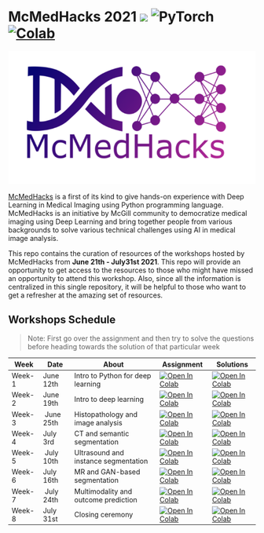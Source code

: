 # McMedHacks 2021 ![](https://img.shields.io/badge/python-3+-blue.svg) <img alt="PyTorch" src="https://img.shields.io/badge/PyTorch-%23EE4C2C.svg?style=for-the-badge&logo=PyTorch&logoColor=white" /> [![Colab](https://colab.research.google.com/assets/colab-badge.svg)]()

![](assets/images/McMedHack_logo.png)

[McMedHacks](https://mcmedhacks.com/) is a first of its kind to give hands-on experience with Deep Learning in Medical Imaging using Python programming language. McMedHacks is an initiative by McGill community to democratize medical imaging using Deep Learning and bring together people from various backgrounds to solve various technical challenges using AI in medical image analysis. 

This repo contains the curation of resources of the workshops hosted by McMedHacks from **June 21th - July31st 2021**. This repo will provide an opportunity to get access to the resources to those who might have missed an opportunity to attend this workshop. Also, since all the information is centralized in this single repository, it will be helpful to those who want to get a refresher at the amazing set of resources.

## Workshops Schedule
> Note: First go over the assignment and then try to solve the questions before heading towards the solution of that particular week

|Week  |Date       |About                               |Assignment                                                                                                                                                                 |Solutions                                                                                                                                                                  |
|------|-----------|------------------------------------|---------------------------------------------------------------------------------------------------------------------------------------------------------------------------|---------------------------------------------------------------------------------------------------------------------------------------------------------------------------|
|Week-1|June 12th  |Intro to Python for deep learning   |[![Open In Colab](https://colab.research.google.com/assets/colab-badge.svg)](https://colab.research.google.com/drive/1FB2fJ4dUPzjM3JM4W4UbWHEcG_EgEQpv?usp=sharing) |[![Open In Colab](https://colab.research.google.com/assets/colab-badge.svg)](https://colab.research.google.com/drive/10LPpBQpamlGdqwFW17-ORyI8p-3DgKis?usp=sharing) |
|Week-2|June 19th  |Intro to deep learning              |[![Open In Colab](https://colab.research.google.com/assets/colab-badge.svg)](https://www.google.com/url?q=https://colab.research.google.com/drive/1hUL-0xW4CEGRuiNkz7AWoNyGgdqNxZmC?usp%3Dsharing&source=gmail&ust=1624522575196000&usg=AFQjCNFdaNaElg7itiDgtYmVQxNqXboBsQ) |[![Open In Colab](https://colab.research.google.com/assets/colab-badge.svg)](https://colab.research.google.com/drive/10LPpBQpamlGdqwFW17-ORyI8p-3DgKis?usp=sharing) |
|Week-3| June 25th |Histopathology and image analysis   |[![Open In Colab](https://colab.research.google.com/assets/colab-badge.svg)](https://github.com/vasudev-sharma/Expand_AI-Assignment/blob/master/Expand_ai_problem_1.ipynb) |[![Open In Colab](https://colab.research.google.com/assets/colab-badge.svg)](https://github.com/vasudev-sharma/Expand_AI-Assignment/blob/master/Expand_ai_problem_1.ipynb) |
|Week-4|July 3rd   |CT and semantic segmentation        |[![Open In Colab](https://colab.research.google.com/assets/colab-badge.svg)](https://github.com/vasudev-sharma/Expand_AI-Assignment/blob/master/Expand_ai_problem_1.ipynb) |[![Open In Colab](https://colab.research.google.com/assets/colab-badge.svg)](https://github.com/vasudev-sharma/Expand_AI-Assignment/blob/master/Expand_ai_problem_1.ipynb) |
|Week-5| July 10th |Ultrasound and instance segmentation|[![Open In Colab](https://colab.research.google.com/assets/colab-badge.svg)](https://github.com/vasudev-sharma/Expand_AI-Assignment/blob/master/Expand_ai_problem_1.ipynb) |[![Open In Colab](https://colab.research.google.com/assets/colab-badge.svg)](https://github.com/vasudev-sharma/Expand_AI-Assignment/blob/master/Expand_ai_problem_1.ipynb) |
|Week-6|July 16th  |MR and GAN-based segmentation       |[![Open In Colab](https://colab.research.google.com/assets/colab-badge.svg)](https://github.com/vasudev-sharma/Expand_AI-Assignment/blob/master/Expand_ai_problem_1.ipynb) |[![Open In Colab](https://colab.research.google.com/assets/colab-badge.svg)](https://github.com/vasudev-sharma/Expand_AI-Assignment/blob/master/Expand_ai_problem_1.ipynb) |
|Week-7| July 24th |Multimodality and outcome prediction|[![Open In Colab](https://colab.research.google.com/assets/colab-badge.svg)](https://github.com/vasudev-sharma/Expand_AI-Assignment/blob/master/Expand_ai_problem_1.ipynb) |[![Open In Colab](https://colab.research.google.com/assets/colab-badge.svg)](https://github.com/vasudev-sharma/Expand_AI-Assignment/blob/master/Expand_ai_problem_1.ipynb) |
|Week-8|July 31st  |Closing ceremony                    |[![Open In Colab](https://colab.research.google.com/assets/colab-badge.svg)](https://github.com/vasudev-sharma/Expand_AI-Assignment/blob/master/Expand_ai_problem_1.ipynb) |[![Open In Colab](https://colab.research.google.com/assets/colab-badge.svg)](https://github.com/vasudev-sharma/Expand_AI-Assignment/blob/master/Expand_ai_problem_1.ipynb) |
